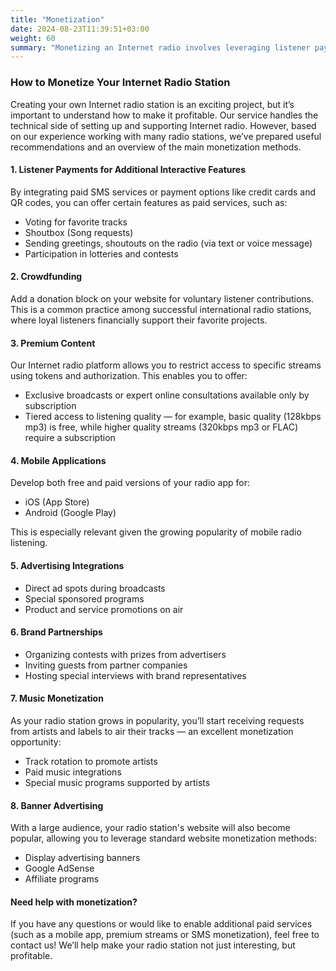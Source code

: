 ```yaml
---
title: "Monetization"
date: 2024-08-23T11:39:51+03:00
weight: 60
summary: "Monetizing an Internet radio involves leveraging listener payments for interactive features, crowdfunding, premium content subscriptions, mobile apps, advertising integrations, brand partnerships, music promotions, and banner advertising to generate revenue."
---
```


### How to Monetize Your Internet Radio Station

Creating your own Internet radio station is an exciting project, but it’s important to understand how to make it profitable.
Our service handles the technical side of setting up and supporting Internet radio. However, based on our experience working with many radio stations, we’ve prepared useful recommendations and an overview of the main monetization methods.


#### 1. Listener Payments for Additional Interactive Features

By integrating paid SMS services or payment options like credit cards and QR codes, you can offer certain features as paid services, such as:

- Voting for favorite tracks
- Shoutbox (Song requests)
- Sending greetings, shoutouts on the radio (via text or voice message)
- Participation in lotteries and contests

#### 2. Crowdfunding

Add a donation block on your website for voluntary listener contributions. This is a common practice among successful international radio stations, where loyal listeners financially support their favorite projects.

#### 3. Premium Content
Our Internet radio platform allows you to restrict access to specific streams using tokens and authorization. This enables you to offer:

- Exclusive broadcasts or expert online consultations available only by subscription
- Tiered access to listening quality — for example, basic quality (128kbps mp3) is free, while higher quality streams (320kbps mp3 or FLAC) require a subscription

#### 4. Mobile Applications
Develop both free and paid versions of your radio app for:

- iOS (App Store)
- Android (Google Play)

This is especially relevant given the growing popularity of mobile radio listening.

#### 5. Advertising Integrations
- Direct ad spots during broadcasts
- Special sponsored programs
- Product and service promotions on air

#### 6. Brand Partnerships
- Organizing contests with prizes from advertisers
- Inviting guests from partner companies
- Hosting special interviews with brand representatives

#### 7. Music Monetization
As your radio station grows in popularity, you’ll start receiving requests from artists and labels to air their tracks — an excellent monetization opportunity:
- Track rotation to promote artists
- Paid music integrations
- Special music programs supported by artists

#### 8. Banner Advertising

With a large audience, your radio station's website will also become popular, allowing you to leverage standard website monetization methods:

- Display advertising banners
- Google AdSense
- Affiliate programs

#### Need help with monetization?
If you have any questions or would like to enable additional paid services (such as a mobile app, premium streams or SMS monetization), feel free to contact us! We’ll help make your radio station not just interesting, but profitable.